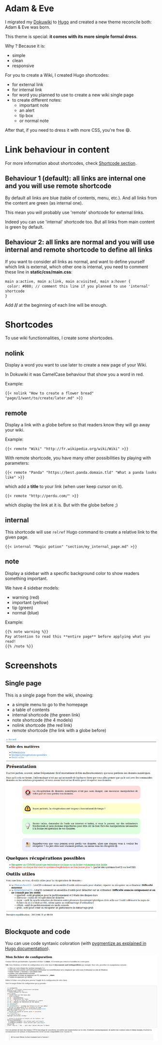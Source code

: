 # Adam & Eve

I migrated my [Dokuwiki](https://www.dokuwiki.org/) to [Hugo](http://gohugo.io/) and created a new theme reconcile both: Adam & Eve was born.

This theme is special: **it comes with its more simple formal dress**.

Why ? Because it is:

  * simple
  * clean
  * responsive

For you to create a Wiki, I created Hugo shortcodes:

  * for external link
  * for internal link
  * for word you planned to use to create a new wiki single page
  * to create different notes:
    * important note
    * an alert
    * tip box
    * or normal note

After that, if you need to dress it with more CSS, you're free :smile:.

# Link behaviour in content

For more information about shortcodes, check [Shortcode section](#shortcodes).

## Behaviour 1 (default): all links are internal one and you will use remote shortcode

By default all links are blue (table of contents, menu, etc.). And all links from the content are green (as internal one).

This mean you will probably use 'remote' shortcode for external links.

Indeed you can use 'internal' shortcode too. But all links from main content is green by default.

## Behaviour 2: all links are normal and you will use internal and remote shortcode to define all links

If you want to consider all links as normal, and want to define yourself which link is external, which other one is internal, you need to comment these line in **static/css/main.css**:

```
main a:active, main a:link, main a:visited, main a:hover {
 color: #080; // comment this line if you planned to use 'internal' shortcode
}
```

Add **//** at the beginning of each line will be enough.

# Shortcodes

To use wiki functionnalities, I create some shortcodes.

## nolink

Display a word you want to use later to create a new page of your Wiki.

In Dokuwiki it was CamelCase behaviour that show you a word in red.

Example:

```
{{< nolink "How to create a flower bread" "page/I/want/to/create/later.md" >}}
```

## remote

Display a link with a globe before so that readers know they will go away your wiki.

Example:

```
{{< remote "Wiki" "http://fr.wikipedia.org/wiki/Wiki" >}}
```

With remote shortcode, you have many other possibilities by playing with parameters:

```
{{< remote "Panda" "https://best.panda.domain.tld" "What a panda looks like" >}}
```

which add a **title** to your link (when user keep cursor on it).

```
{{< remote "http://perdu.com/" >}}
```

which display the link at it is. But with the globe before ;)

## internal

This shortcode will use `relref` Hugo command to create a relative link to the given page.

```
{{< internal "Magic potion" "section/my_internal_page.md" >}}
```

## note

Display a sidebar with a specific background color to show readers something important.

We have 4 sidebar models:

  * warning (red)
  * important (yellow)
  * tip (green)
  * normal (blue)

Example:

```
{{% note warning %}}
Pay attention to read this **entire page** before applying what you read!
{{% /note %}}
```

# Screenshots

## Single page

This is a single page from the wiki, showing:

  * a simple menu to go to the homepage
  * a table of contents
  * internal shortcode (the green link)
  * note shortcode (the 4 models)
  * nolink shortcode (the red link)
  * remote shortcode (the link with a globe before)

![A single page from the Wiki](single_page.png)

## Blockquote and code

You can use code syntaxic coloration (with [pygmentize as explained in Hugo documentation](https://gohugo.io/extras/highlighting/)).

![Example of blockquote and code](blockquote_and_code.png)
